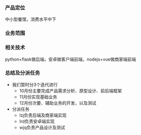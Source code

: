 ### 产品定位

中小型餐馆，消费水平中下

### 业务范围

[思维导图]: https://early-month-subsidy.github.io/dashboard/

### 相关技术

python+flask做后端，安卓做客户端前端，nodejs+vue做商家端前端

### 总结及分派任务

* 我们暂时分3个迭代进行
  * 10月份主要完成产品需求分析、原型设计、前后端框架
  * 11月份实现基础业务
  * 12月份次要、辅助业务的开发，以及测试
* 分派任务
  * lzj负责后端及商家端实现
  * lrd负责安卓端实现
  * wjq负责产品设计及测试